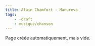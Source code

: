 ```yaml
---
title: Alain Chamfort - Manureva
tags:
    - -draft
    - musique/chanson
---
```


Page créée automatiquement, mais vide.
